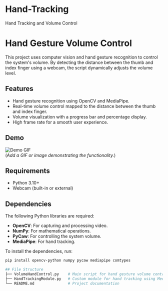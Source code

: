 # Hand-Tracking
Hand Tracking and Volume Control

# Hand Gesture Volume Control

This project uses computer vision and hand gesture recognition to control the system's volume. By detecting the distance between the thumb and index finger using a webcam, the script dynamically adjusts the volume level. 

## Features
- Hand gesture recognition using OpenCV and MediaPipe.
- Real-time volume control mapped to the distance between the thumb and index finger.
- Volume visualization with a progress bar and percentage display.
- High frame rate for a smooth user experience.

## Demo
![Demo GIF](demo.gif)  
(*Add a GIF or image demonstrating the functionality.*)

## Requirements
- Python 3.10+
- Webcam (built-in or external)

## Dependencies
The following Python libraries are required:
- **OpenCV**: For capturing and processing video.
- **NumPy**: For mathematical operations.
- **PyCaw**: For controlling the system volume.
- **MediaPipe**: For hand tracking.

To install the dependencies, run:
```bash
pip install opencv-python numpy pycaw mediapipe comtypes

## File Structure
├── VolumeHandControl.py    # Main script for hand gesture volume control
├── HandTrackingModule.py   # Custom module for hand tracking using MediaPipe
└── README.md               # Project documentation



